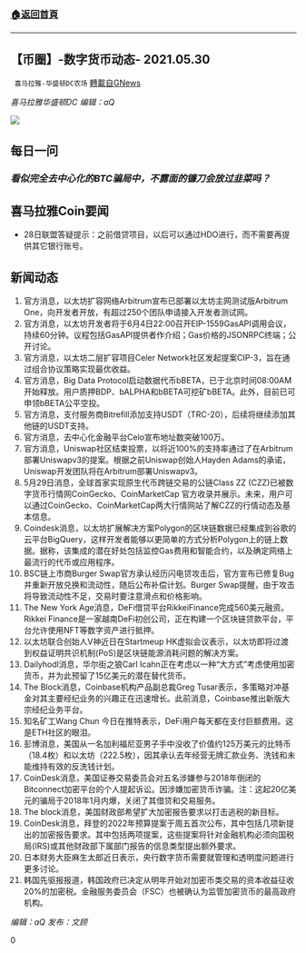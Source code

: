 ###  [:house:返回首頁](https://github.com/ourhimalayas/txt)
---

## 【币圈】-数字货币动态- 2021.05.30
` 喜马拉雅-华盛顿DC农场` [轉載自GNews](https://gnews.org/zh-hans/1283913/)

*喜马拉雅华盛顿DC 编辑：aQ*

![]()![](http://www.himalayawashingtondc.org/wp-content/uploads/2021/04/image5.jpg)

## **每日一问**

### *看似完全去中心化的BTC骗局中，不露面的镰刀会放过韭菜吗？*

## **喜马拉雅Coin要闻**

- 28日联盟答疑提示：之前借贷项目，以后可以通过HDO进行，而不需要再提供其它银行账号。


## **新闻动态**

1. 官方消息，以太坊扩容网络Arbitrum宣布已部署以太坊主网测试版Arbitrum One，向开发者开放，有超过250个团队申请接入开发者测试网。
2. 官方消息，以太坊开发者将于6月4日22:00召开EIP-1559GasAPI调用会议，持续60分钟。议程包括GasAPI提供者作介绍；Gas价格的JSONRPC终端；公开讨论。
3. 官方消息，以太坊二层扩容项目Celer Network社区发起提案CIP-3，旨在通过组合协议策略实现最优收益。
4. 官方消息，Big Data Protocol启动数据代币bBETA，已于北京时间08:00AM开始释放。用户质押BDP、bALPHA和bBETA可挖矿bBETA。此外，目前已可申领bBETA公平空投。
5. 官方消息，支付服务商Bitrefill添加支持USDT（TRC-20），后续将继续添加其他链的USDT支持。
6. 官方消息，去中心化金融平台Celo宣布地址数突破100万。
7. 官方消息，Uniswap社区结束投票，以将近100%的支持率通过了在Arbitrum部署Uniswapv3的提案。根据之前Uniswap创始人Hayden Adams的承诺，Uniswap开发团队将在Arbitrum部署Uniswapv3。
8. 5月29日消息，全球首家实现原生代币跨链交易的公链Class ZZ (CZZ)已被数字货币行情网CoinGecko、CoinMarketCap 官方收录并展示。未来，用户可以通过CoinGecko、CoinMarketCap两大行情网站了解CZZ的行情动态及基本信息。
9. Coindesk消息，以太坊扩展解决方案Polygon的区块链数据已经集成到谷歌的云平台BigQuery，这样开发者能够以更简单的方式分析Polygon上的链上数据。据称，该集成的潜在好处包括监控Gas费用和智能合约，以及确定网络上最流行的代币或应用程序。
10. BSC链上市商Burger Swap官方承认经历闪电贷攻击后，官方宣布已修复Bug并重新开放兑换和流动性，随后公布补偿计划。Burger Swap提醒，由于攻击将导致流动性不足，交易时要注意滑点和价格影响。
11. The New York Age消息，DeFi借贷平台RikkeiFinance完成560美元融资。 Rikkei Finance是一家越南DeFi初创公司，正在构建一个区块链贷款平台，平台允许使用NFT等数字资产进行抵押。
12. 以太坊联合创始人V神近日在Startmeup HK虚拟会议表示，以太坊即将过渡到权益证明共识机制(PoS)是区块链能源消耗问题的解决方案。
13. Dailyhodl消息，华尔街之狼Carl Icahn正在考虑以一种“大方式”考虑使用加密货币，并为此预留了15亿美元的潜在替代货币。
14. The Block消息，Coinbase机构产品副总裁Greg Tusar表示，多策略对冲基金对其主要经纪业务的兴趣正在迅速增长。此前消息，Coinbase推出新版大宗经纪业务平台。
15. 知名矿工Wang Chun 今日在推特表示，DeFi用户每天都在支付巨额费用。这是ETH社区的眼泪。
16. 彭博消息，美国从一名加利福尼亚男子手中没收了价值约125万美元的比特币（18.4枚）和以太坊（222.5枚），因其承认去年经营无牌汇款业务、洗钱和未能维持有效的反洗钱计划。
17. CoinDesk消息，美国证券交易委员会对五名涉嫌参与2018年倒闭的Bitconnect加密平台的个人提起诉讼。因涉嫌加密货币诈骗。注：这起20亿美元的骗局于2018年1月内爆，关闭了其借贷和交易服务。
18. The block消息，美国财政部希望扩大加密报告要求以打击逃税的新目标。
19. CoinDesk消息，拜登的2022年预算提案于周五首次公布，其中包括几项新提出的加密报告要求。其中包括两项提案，这些提案将针对金融机构必须向国税局(IRS)或其他财政部下属部门报告的信息类型提出额外要求。
20. 日本财务大臣麻生太郎近日表示，央行数字货币需要就管理和透明度问题进行更多讨论。
21. 韩国先驱报报道，韩国政府已决定从明年开始对加密币类交易的资本收益征收20%的加密税。金融服务委员会（FSC）也被确认为监管加密货币的最高政府机构。






*编辑：aQ
发布：文顾*

0
